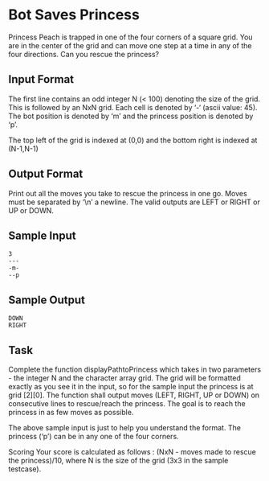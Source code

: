 # Bot Saves Princess
Princess Peach is trapped in one of the four corners of a square grid. You are in the center of the grid and can move one step at a time in any of the four directions. Can you rescue the princess?

## Input Format
The first line contains an odd integer N (< 100) denoting the size of the grid. This is followed by an NxN grid. Each cell is denoted by ‘-‘ (ascii value: 45). The bot position is denoted by ‘m’ and the princess position is denoted by ‘p’.

The top left of the grid is indexed at (0,0) and the bottom right is indexed at (N-1,N-1)

## Output Format
Print out all the moves you take to rescue the princess in one go. Moves must be separated by ‘\n’ a newline. The valid outputs are LEFT or RIGHT or UP or DOWN.

## Sample Input
```
3
---
-m-
--p
```

## Sample Output
```
DOWN
RIGHT
```

## Task
Complete the function displayPathtoPrincess which takes in two parameters - the integer N and the character array grid. The grid will be formatted exactly as you see it in the input, so for the sample input the princess is at grid [2][0]. The function shall output moves (LEFT, RIGHT, UP or DOWN) on consecutive lines to rescue/reach the princess. The goal is to reach the princess in as few moves as possible.

The above sample input is just to help you understand the format. The princess (‘p’) can be in any one of the four corners.

Scoring Your score is calculated as follows : (NxN - moves made to rescue the princess)/10, where N is the size of the grid (3x3 in the sample testcase).
